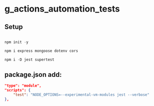 # g_actions_automation_tests

## Setup

```javascript

npm init -y

npm i express mongoose dotenv cors 

npm i -D jest supertest

```

## package.json add:

```json
"type": "module",
"scripts": {
    "test": "NODE_OPTIONS=--experimental-vm-modules jest --verbose"
},
```